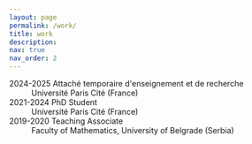 ```yaml
---
layout: page
permalink: /work/
title: work
description:
nav: true
nav_order: 2
---
```

<dl>
<dt>2024-2025 Attaché temporaire d'enseignement et de recherche</dt>
<dd>Université Paris Cité (France)</dd>
    
<dt>2021-2024 PhD Student</dt>
<dd>Université Paris Cité (France)</dd>
    
<dt>2019-2020 Teaching Associate</dt>
<dd>Faculty of Mathematics, University of Belgrade (Serbia)</dd>
</dl>
